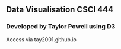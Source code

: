 
<body>
<h2>Data Visualisation CSCI 444</h2>
<h3>Developed by Taylor Powell using D3</h3>

<p>Access via tay2001.github.io</p>
</body>

